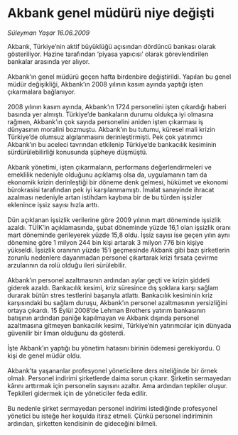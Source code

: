 # Akbank genel müdürü niye değişti

*Süleyman Yaşar 16.06.2009*

<div class="taraf_structure_2col_1zq">
<div class="margen_n">



 <p>Akbank, Türkiye’nin aktif büyüklüğü açısından dördüncü bankası olarak gösteriliyor. Hazine tarafından ‘piyasa yapıcısı’ olarak görevlendirilen bankalar arasında yer alıyor. <br/><br/>Akbank’ın genel müdürü geçen hafta birdenbire değiştirildi. Yapılan bu genel müdür değişikliği, Akbank’ın 2008 yılının kasım ayında yaptığı işten çıkarmalara bağlanıyor. <br/><br/>2008 yılının kasım ayında, Akbank’ın 1724 personelini işten çıkardığı haberi basında yer almıştı. Türkiye’de bankaların durumu oldukça iyi olmasına rağmen, Akbank’ın çok sayıda personelini aniden işten çıkarması iş dünyasının moralini bozmuştu. Akbank’ın bu tutumu, küresel mali krizin Türkiye’de olumsuz algılanmasını derinleştirmişti. Pek çok yatırımcı Akbank’ın bu aceleci tavrından etkilenip Türkiye’de bankacılık kesiminin sürdürülebilirliği konusunda şüpheye düşmüştü. <br/><br/>Akbank yönetimi, işten çıkarmaların, performans değerlendirmeleri ve emeklilik nedeniyle olduğunu açıklamış olsa da, uygulamanın tam da ekonomik krizin derinleştiği bir döneme denk gelmesi, hükümet ve ekonomi bürokrasisi tarafından pek iyi karşılanmamıştı. İmalat sanayinde ihracat azalması nedeniyle artan istihdam kaybına bir de bu türden işsizler eklenince işsiz sayısı hızla arttı. <br/><br/>Dün açıklanan işsizlik verilerine göre 2009 yılının mart döneminde işsizlik azaldı. TÜİK’in açıklamasında, şubat döneminde yüzde 16,1 olan işsizlik oranı mart döneminde gerileyerek yüzde 15,8 oldu. İşsiz sayısı ise geçen yılın aynı dönemine göre 1 milyon 244 bin kişi artarak 3 milyon 776 bin kişiye yükseldi. İşsizlik oranının yüzde 15’i geçmesinde Akbank gibi bazı şirketlerin zorunlu nedenlere dayanmadan personel çıkartarak krizi fırsata çevirme arzularının da rolü olduğu ileri sürülebilir. <br/><br/>Akbank’ın personel azaltmasının ardından aylar geçti ve krizin şiddeti giderek azaldı. Bankacılık kesimi, kriz süresince dış şoklara karşı sağlam durarak bütün stres testlerini başarıyla atlattı. Bankacılık kesiminin kriz karşısındaki bu sağlam duruşu, Akbank’ın personel azaltmasının yersizliğini ortaya çıkardı. 15 Eylül 2008’de Lehman Brothers yatırım bankasının batışının ardından paniğe kapılmayan ve Akbank dışında personel azaltmasına gitmeyen bankacılık kesimi, Türkiye’nin yatırımcılar için dünyada güvenilir bir liman olduğunu da gösterdi. <br/><br/>İşte Akbank’ın yaptığı bu yönetim hatasını birinin ödemesi gerekiyordu. O kişi de genel müdür oldu. <br/><br/>Akbank’ta yaşananlar profesyonel yöneticilere ders niteliğinde bir örnek olmalı. Personel indirimi şirketlerde daima sorun çıkarır. Şirketin sermayedarı kârını arttırmak için personelin sayısını azaltır. Ama ardından tepkiler oluşur. Tepkileri gidermek için de yöneticiler feda edilir. <br/><br/>Bu nedenle şirket sermayedarı personel indirimi istediğinde profesyonel yönetici bu isteğe her koşulda itiraz etmeli. Çünkü personel indiriminin ardından, şirketten kendisinin de gideceğini bilmeli.</p>
<br/>
<br/>
<br/>



<br/>


<div id="taraf_not">
</div>

</div>


</div>
